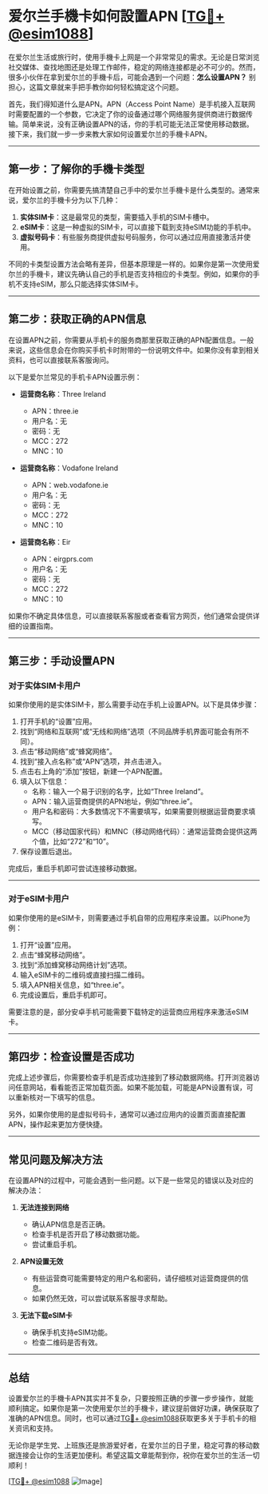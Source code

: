 # 爱尔兰手機卡如何設置APN [[TG💪+ @esim1088](https://t.me/s/esim1088)]

在爱尔兰生活或旅行时，使用手機卡上网是一个非常常见的需求。无论是日常浏览社交媒体、查找地图还是处理工作邮件，稳定的网络连接都是必不可少的。然而，很多小伙伴在拿到爱尔兰的手機卡后，可能会遇到一个问题：**怎么设置APN？** 别担心，这篇文章就来手把手教你如何轻松搞定这个问题。

首先，我们得知道什么是APN。APN（Access Point Name）是手机接入互联网时需要配置的一个参数，它决定了你的设备通过哪个网络服务提供商进行数据传输。简单来说，没有正确设置APN的话，你的手机可能无法正常使用移动数据。接下来，我们就一步一步来教大家如何设置爱尔兰的手機卡APN。

---

## **第一步：了解你的手機卡类型**

在开始设置之前，你需要先搞清楚自己手中的爱尔兰手機卡是什么类型的。通常来说，爱尔兰的手機卡分为以下几种：

1. **实体SIM卡**：这是最常见的类型，需要插入手机的SIM卡槽中。
2. **eSIM卡**：这是一种虚拟的SIM卡，可以直接下载到支持eSIM功能的手机中。
3. **虚拟号码卡**：有些服务商提供虚拟号码服务，你可以通过应用直接激活并使用。

不同的卡类型设置方法会略有差异，但基本原理是一样的。如果你是第一次使用爱尔兰的手機卡，建议先确认自己的手机是否支持相应的卡类型。例如，如果你的手机不支持eSIM，那么只能选择实体SIM卡。

---

## **第二步：获取正确的APN信息**

在设置APN之前，你需要从手机卡的服务商那里获取正确的APN配置信息。一般来说，这些信息会在你购买手机卡时附带的一份说明文件中。如果你没有拿到相关资料，也可以直接联系客服询问。

以下是爱尔兰常见的手机卡APN设置示例：

- **运营商名称**：Three Ireland  
  - APN：three.ie  
  - 用户名：无  
  - 密码：无  
  - MCC：272  
  - MNC：10  

- **运营商名称**：Vodafone Ireland  
  - APN：web.vodafone.ie  
  - 用户名：无  
  - 密码：无  
  - MCC：272  
  - MNC：10  

- **运营商名称**：Eir  
  - APN：eirgprs.com  
  - 用户名：无  
  - 密码：无  
  - MCC：272  
  - MNC：10  

如果你不确定具体信息，可以直接联系客服或者查看官方网页，他们通常会提供详细的设置指南。

---

## **第三步：手动设置APN**

### **对于实体SIM卡用户**

如果你使用的是实体SIM卡，那么需要手动在手机上设置APN。以下是具体步骤：

1. 打开手机的“设置”应用。
2. 找到“网络和互联网”或“无线和网络”选项（不同品牌手机界面可能会有所不同）。
3. 点击“移动网络”或“蜂窝网络”。
4. 找到“接入点名称”或“APN”选项，并点击进入。
5. 点击右上角的“添加”按钮，新建一个APN配置。
6. 填入以下信息：
   - 名称：输入一个易于识别的名字，比如“Three Ireland”。
   - APN：输入运营商提供的APN地址，例如“three.ie”。
   - 用户名和密码：大多数情况下不需要填写，如果需要则根据运营商要求填写。
   - MCC（移动国家代码）和MNC（移动网络代码）：通常运营商会提供这两个值，比如“272”和“10”。
7. 保存设置后退出。

完成后，重启手机即可尝试连接移动数据。

---

### **对于eSIM卡用户**

如果你使用的是eSIM卡，则需要通过手机自带的应用程序来设置。以iPhone为例：

1. 打开“设置”应用。
2. 点击“蜂窝移动网络”。
3. 找到“添加蜂窝移动网络计划”选项。
4. 输入eSIM卡的二维码或直接扫描二维码。
5. 填入APN相关信息，如“three.ie”。
6. 完成设置后，重启手机即可。

需要注意的是，部分安卓手机可能需要下载特定的运营商应用程序来激活eSIM卡。

---

## **第四步：检查设置是否成功**

完成上述步骤后，你需要检查手机是否成功连接到了移动数据网络。打开浏览器访问任意网站，看看能否正常加载页面。如果不能加载，可能是APN设置有误，可以重新核对一下填写的信息。

另外，如果你使用的是虚拟号码卡，通常可以通过应用内的设置页面直接配置APN，操作起来更加方便快捷。

---

## **常见问题及解决方法**

在设置APN的过程中，可能会遇到一些问题。以下是一些常见的错误以及对应的解决办法：

1. **无法连接到网络**
   - 确认APN信息是否正确。
   - 检查手机是否开启了移动数据功能。
   - 尝试重启手机。

2. **APN设置无效**
   - 有些运营商可能需要特定的用户名和密码，请仔细核对运营商提供的信息。
   - 如果仍然无效，可以尝试联系客服寻求帮助。

3. **无法下载eSIM卡**
   - 确保手机支持eSIM功能。
   - 检查二维码是否有效。

---

## **总结**

设置爱尔兰的手機卡APN其实并不复杂，只要按照正确的步骤一步步操作，就能顺利搞定。如果你是第一次使用爱尔兰的手機卡，建议提前做好功课，确保获取了准确的APN信息。同时，也可以通过[TG💪+ @esim1088](https://t.me/s/esim1088)获取更多关于手机卡的相关资讯和支持。

无论你是学生党、上班族还是旅游爱好者，在爱尔兰的日子里，稳定可靠的移动数据连接会让你的生活更加便利。希望这篇文章能帮到你，祝你在爱尔兰的生活一切顺利！

[[TG💪+ @esim1088](https://t.me/s/esim1088) ![Image](https://i.postimg.cc/4NQfJmqS/Snipaste-2025-05-13-00-14-12.png)]